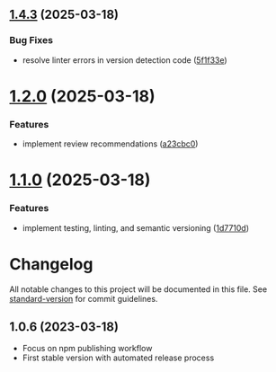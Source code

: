 ## [1.4.3](https://github.com/aashari/boilerplate-npm-package/compare/v1.4.2...v1.4.3) (2025-03-18)


### Bug Fixes

* resolve linter errors in version detection code ([5f1f33e](https://github.com/aashari/boilerplate-npm-package/commit/5f1f33e88ae843b7a0d708899713be36fcd2ec2e))

# [1.2.0](https://github.com/aashari/boilerplate-npm-package/compare/v1.1.0...v1.2.0) (2025-03-18)


### Features

* implement review recommendations ([a23cbc0](https://github.com/aashari/boilerplate-npm-package/commit/a23cbc0608a07e202396b3cd496c1f2078e304c1))

# [1.1.0](https://github.com/aashari/boilerplate-npm-package/compare/v1.0.6...v1.1.0) (2025-03-18)


### Features

* implement testing, linting, and semantic versioning ([1d7710d](https://github.com/aashari/boilerplate-npm-package/commit/1d7710dfa11fd1cb04ba3c604e9a2eb785652394))

# Changelog

All notable changes to this project will be documented in this file. See [standard-version](https://github.com/conventional-changelog/standard-version) for commit guidelines.

## 1.0.6 (2023-03-18)

* Focus on npm publishing workflow
* First stable version with automated release process
